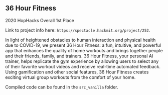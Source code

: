## 36 Hour Fitness

2020 HopHacks Overall 1st Place

Link to project info here: `https://spectacle.hackmit.org/project/252`.

In light of heightened obstacles to human interaction and physical health due to COVID-19, we present 36 Hour Fitness: a fun, intuitive, and powerful app that enhances the quality of home workouts and brings together people and their friends, family, and trainers. 36 Hour Fitness, your personal AI trainer, helps replicate the gym experience by allowing users to select any of their favorite workout videos and receive real-time automated feedback. Using gamification and other social features, 36 Hour Fitness creates exciting virtual group workouts from the comfort of your home.



Compiled code can be found in the `src_vanilla` folder.
